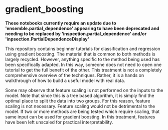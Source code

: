 # gradient_boosting

******These notebooks currently require an update due to 'ensemble.partial_dependence' appearing to have been deprecated and needing to be replaced by 'inspection.partial_dependence' and/or 'inpsection.PartialDependenceDisplay'******


This repository contains beginner tutorials for classification and regression using gradient boosting.  The material that is common to both methods is largely recycled.  However, anything specific to the method being used has been specifically adapted.  In this way, someone does not need to open one tutorial to get the full benefit of the other.  This treatment is not a completely comprehensive overview of the techniques.  Rather, it is a hands on walkthrough of how to build a useful model with real data.

Some may observe that feature scaling is not performed on the inputs to the model.  Note that since this is a tree based algorithm, it is simply find the optimal place to split the data into two groups.  For this reason, feature scaling is not necessary.  Feature scaling would not be detrimental to the model.  If two or more methods are being tested which require scaling, that same input can be used for gradient boosting.  In this treatment, features have been left unscaled for practical interpretability.

